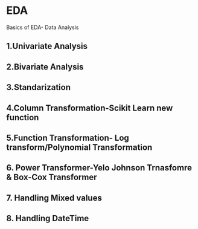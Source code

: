 # EDA
Basics of EDA- Data Analysis

## 1.Univariate Analysis
## 2.Bivariate Analysis
## 3.Standarization
## 4.Column Transformation-Scikit Learn new function
## 5.Function Transformation- Log transform/Polynomial Transformation
## 6. Power Transformer-Yelo Johnson Trnasfomre & Box-Cox Transformer
## 7. Handling Mixed values
## 8. Handling DateTime
